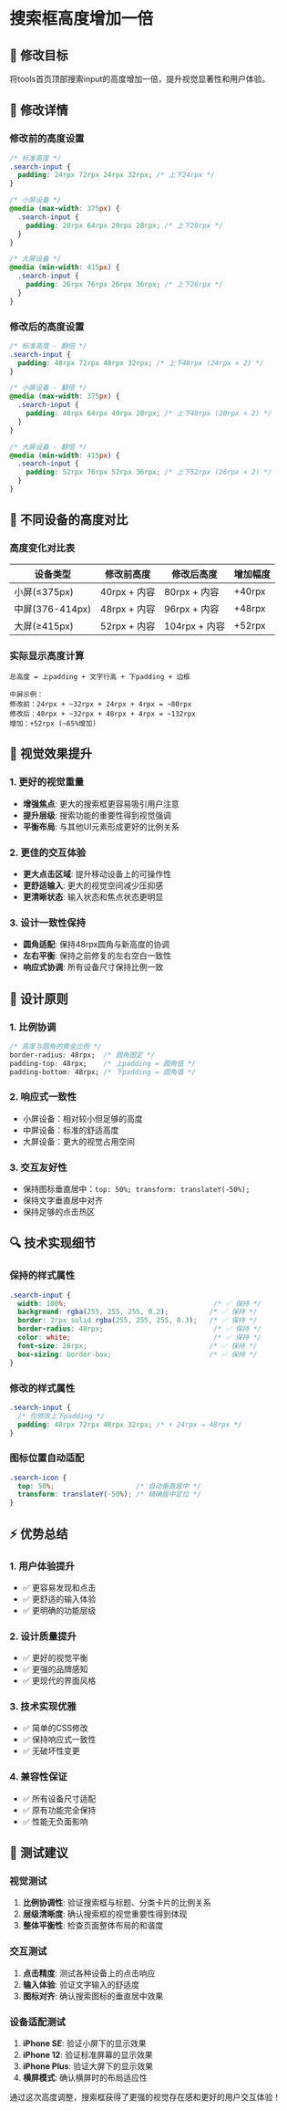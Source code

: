 # 搜索框高度增加一倍

## 🎯 修改目标
将tools首页顶部搜索input的高度增加一倍，提升视觉显著性和用户体验。

## 📏 修改详情

### 修改前的高度设置
```css
/* 标准高度 */
.search-input {
  padding: 24rpx 72rpx 24rpx 32rpx; /* 上下24rpx */
}

/* 小屏设备 */
@media (max-width: 375px) {
  .search-input {
    padding: 20rpx 64rpx 20rpx 28rpx; /* 上下20rpx */
  }
}

/* 大屏设备 */
@media (min-width: 415px) {
  .search-input {
    padding: 26rpx 76rpx 26rpx 36rpx; /* 上下26rpx */
  }
}
```

### 修改后的高度设置
```css
/* 标准高度 - 翻倍 */
.search-input {
  padding: 48rpx 72rpx 48rpx 32rpx; /* 上下48rpx (24rpx × 2) */
}

/* 小屏设备 - 翻倍 */
@media (max-width: 375px) {
  .search-input {
    padding: 40rpx 64rpx 40rpx 28rpx; /* 上下40rpx (20rpx × 2) */
  }
}

/* 大屏设备 - 翻倍 */
@media (min-width: 415px) {
  .search-input {
    padding: 52rpx 76rpx 52rpx 36rpx; /* 上下52rpx (26rpx × 2) */
  }
}
```

## 📱 不同设备的高度对比

### 高度变化对比表
| 设备类型 | 修改前高度 | 修改后高度 | 增加幅度 |
|----------|------------|------------|----------|
| 小屏(≤375px) | 40rpx + 内容 | 80rpx + 内容 | +40rpx |
| 中屏(376-414px) | 48rpx + 内容 | 96rpx + 内容 | +48rpx |
| 大屏(≥415px) | 52rpx + 内容 | 104rpx + 内容 | +52rpx |

### 实际显示高度计算
```
总高度 = 上padding + 文字行高 + 下padding + 边框

中屏示例：
修改前：24rpx + ~32rpx + 24rpx + 4rpx = ~80rpx
修改后：48rpx + ~32rpx + 48rpx + 4rpx = ~132rpx
增加：+52rpx (~65%增加)
```

## 🎨 视觉效果提升

### 1. 更好的视觉重量
- **增强焦点**: 更大的搜索框更容易吸引用户注意
- **提升层级**: 搜索功能的重要性得到视觉强调
- **平衡布局**: 与其他UI元素形成更好的比例关系

### 2. 更佳的交互体验
- **更大点击区域**: 提升移动设备上的可操作性
- **更舒适输入**: 更大的视觉空间减少压抑感
- **更清晰状态**: 输入状态和焦点状态更明显

### 3. 设计一致性保持
- **圆角适配**: 保持48rpx圆角与新高度的协调
- **左右平衡**: 保持之前修复的左右空白一致性
- **响应式协调**: 所有设备尺寸保持比例一致

## 📐 设计原则

### 1. 比例协调
```css
/* 高度与圆角的黄金比例 */
border-radius: 48rpx;  /* 圆角固定 */
padding-top: 48rpx;    /* 上padding = 圆角值 */
padding-bottom: 48rpx; /* 下padding = 圆角值 */
```

### 2. 响应式一致性
- 小屏设备：相对较小但足够的高度
- 中屏设备：标准的舒适高度
- 大屏设备：更大的视觉占用空间

### 3. 交互友好性
- 保持图标垂直居中：`top: 50%; transform: translateY(-50%);`
- 保持文字垂直居中对齐
- 保持足够的点击热区

## 🔍 技术实现细节

### 保持的样式属性
```css
.search-input {
  width: 100%;                                    /* ✅ 保持 */
  background: rgba(255, 255, 255, 0.2);          /* ✅ 保持 */
  border: 2rpx solid rgba(255, 255, 255, 0.3);   /* ✅ 保持 */
  border-radius: 48rpx;                           /* ✅ 保持 */
  color: white;                                   /* ✅ 保持 */
  font-size: 28rpx;                              /* ✅ 保持 */
  box-sizing: border-box;                        /* ✅ 保持 */
}
```

### 修改的样式属性
```css
.search-input {
  /* 仅修改上下padding */
  padding: 48rpx 72rpx 48rpx 32rpx; /* ⬆️ 24rpx → 48rpx */
}
```

### 图标位置自动适配
```css
.search-icon {
  top: 50%;                    /* 自动垂直居中 */
  transform: translateY(-50%); /* 精确居中定位 */
}
```

## ⚡ 优势总结

### 1. 用户体验提升
- ✅ 更容易发现和点击
- ✅ 更舒适的输入体验
- ✅ 更明确的功能层级

### 2. 设计质量提升
- ✅ 更好的视觉平衡
- ✅ 更强的品牌感知
- ✅ 更现代的界面风格

### 3. 技术实现优雅
- ✅ 简单的CSS修改
- ✅ 保持响应式一致性
- ✅ 无破坏性变更

### 4. 兼容性保证
- ✅ 所有设备尺寸适配
- ✅ 原有功能完全保持
- ✅ 性能无负面影响

## 📱 测试建议

### 视觉测试
1. **比例协调性**: 验证搜索框与标题、分类卡片的比例关系
2. **层级清晰度**: 确认搜索框的视觉重要性得到体现
3. **整体平衡性**: 检查页面整体布局的和谐度

### 交互测试
1. **点击精度**: 测试各种设备上的点击响应
2. **输入体验**: 验证文字输入的舒适度
3. **图标对齐**: 确认搜索图标的垂直居中效果

### 设备适配测试
1. **iPhone SE**: 验证小屏下的显示效果
2. **iPhone 12**: 验证标准屏幕的显示效果  
3. **iPhone Plus**: 验证大屏下的显示效果
4. **横屏模式**: 确认横屏时的布局适应性

通过这次高度调整，搜索框获得了更强的视觉存在感和更好的用户交互体验！
